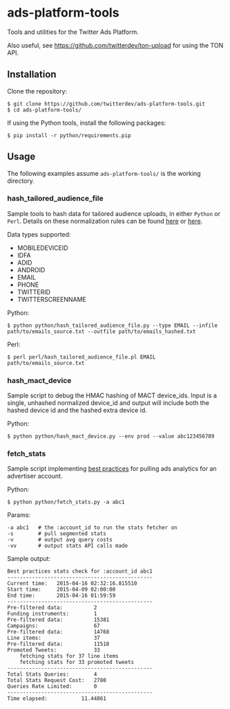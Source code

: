# ads-platform-tools

Tools and utilities for the Twitter Ads Platform. 

Also useful, see https://github.com/twitterdev/ton-upload for using the TON API.

## Installation

Clone the repository:

```
$ git clone https://github.com/twitterdev/ads-platform-tools.git
$ cd ads-platform-tools/
```

If using the Python tools, install the following packages:

```
$ pip install -r python/requirements.pip
```

## Usage

The following examples assume `ads-platform-tools/` is the working directory.

### hash_tailored_audience_file

Sample tools to hash data for tailored audience uploads, in either `Python` or
`Perl`. Details on these normalization rules can be found
[here](https://business.twitter.com/en/help/campaign-setup/campaign-targeting/tailored-audiences.html) or
[here](https://developer.twitter.com/en/docs/ads/audiences/overview/file-data).

Data types supported:
 - MOBILEDEVICEID
 - IDFA
 - ADID
 - ANDROID
 - EMAIL
 - PHONE
 - TWITTERID
 - TWITTERSCREENNAME

Python:

```
$ python python/hash_tailored_audience_file.py --type EMAIL --infile path/to/emails_source.txt --outfile path/to/emails_hashed.txt
```

Perl:

```
$ perl perl/hash_tailored_audience_file.pl EMAIL path/to/emails_source.txt
```

### hash_mact_device

Sample script to debug the HMAC hashing of MACT device_ids. Input is a single,
unhashed normalized device_id and output will include both the hashed device id
and the hashed extra device id.

Python:

```
$ python python/hash_mact_device.py --env prod --value abc123456789
```

### fetch_stats

Sample script implementing [best practices](https://developer.twitter.com/en/docs/ads/analytics/overview/best-practices)
for pulling ads analytics for an advertiser account.

Python:

```
$ python python/fetch_stats.py -a abc1
```

Params:

```
-a abc1   # the :account_id to run the stats fetcher on
-s        # pull segmented stats
-v        # output avg query costs
-vv       # output stats API calls made
```

Sample output:

```
Best practices stats check for :account_id abc1
-----------------------------------------------
Current time:   2015-04-16 02:32:16.815510
Start time:     2015-04-09 02:00:00
End time:       2015-04-16 01:59:59
-----------------------------------------------
Pre-filtered data:          2
Funding instruments:        1
Pre-filtered data:          15381
Campaigns:                  67
Pre-filtered data:          14768
Line items:                 37
Pre-filtered data:          11518
Promoted Tweets:            33
    fetching stats for 37 line items
    fetching stats for 33 promoted tweets
-----------------------------------------------
Total Stats Queries:        4
Total Stats Request Cost:   2780
Queries Rate Limited:       0
-----------------------------------------------
Time elapsed:           11.44861
```
